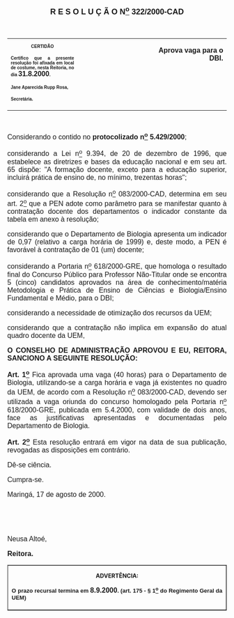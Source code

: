 <BODY>

<B><FONT FACE="Arial" SIZE=4><P ALIGN="CENTER"><A NAME="_Toc445798786"></P>
<P ALIGN="CENTER">R E S O L U &Ccedil; &Atilde; O  N<U><SUP>o</U></SUP>  322/2000-CAD</P>
</B></FONT><FONT FACE="Arial"><P ALIGN="JUSTIFY"></P>
<P ALIGN="JUSTIFY">&nbsp;</P></FONT>
<TABLE CELLSPACING=0 BORDER=0 CELLPADDING=7 WIDTH=621>
<TR><TD WIDTH="32%" VALIGN="TOP">
<B><FONT FACE="Arial" SIZE=1><P ALIGN="CENTER">CERTID&Atilde;O</P>
<P ALIGN="JUSTIFY">   Certifico que a presente resolu&ccedil;&atilde;o foi afixada em local de costume, nesta Reitoria, no dia </FONT><FONT FACE="Arial">31.8.2000</FONT><FONT FACE="Arial" SIZE=1>.</P>
<P ALIGN="JUSTIFY"></P>
<P ALIGN="JUSTIFY">Jane Aparecida Rupp Rosa,</P>
<P ALIGN="JUSTIFY">Secret&aacute;ria.</B></FONT></TD>
<TD WIDTH="33%" VALIGN="TOP">&nbsp;</TD>
<TD WIDTH="35%" VALIGN="TOP">
<B><FONT FACE="Arial" SIZE=3><P ALIGN="RIGHT">Aprova vaga para o DBI.</B></FONT></TD>
</TR>
</TABLE>

<FONT FACE="Arial"><P ALIGN="JUSTIFY"></P>
<P ALIGN="JUSTIFY">&nbsp;</P>
</FONT><FONT FACE="Arial" SIZE=3><P ALIGN="JUSTIFY">&#9;Considerando o contido no <B>protocolizado n<U><SUP>o</U></SUP> 5.429/2000</B>;</P>
<P ALIGN="JUSTIFY">&#9;considerando a Lei n<U><SUP>o</U></SUP> 9.394, de 20 de dezembro de 1996, que estabelece as diretrizes e bases da educa&ccedil;&atilde;o nacional e em seu art. 65 disp&otilde;e: &quot;A forma&ccedil;&atilde;o docente, exceto para a educa&ccedil;&atilde;o superior, incluir&aacute; pr&aacute;tica de ensino de, no m&iacute;nimo, trezentas horas&quot;;</P>
<P ALIGN="JUSTIFY">&#9;considerando que a Resolu&ccedil;&atilde;o n<U><SUP>o</U></SUP> 083/2000-CAD, determina em seu art. 2<U><SUP>o</U></SUP> que a PEN adote como par&acirc;metro para se manifestar quanto &agrave; contrata&ccedil;&atilde;o docente dos departamentos o indicador constante da tabela em anexo &agrave; resolu&ccedil;&atilde;o;</P>
<P ALIGN="JUSTIFY">considerando que o Departamento de Biologia apresenta um indicador de 0,97 (relativo a carga hor&aacute;ria de 1999) e, deste modo, a PEN &eacute; favor&aacute;vel &agrave; contrata&ccedil;&atilde;o de 01 (um) docente;</P>
<P ALIGN="JUSTIFY">considerando a Portaria n<U><SUP>o</U></SUP> 618/2000-GRE, que homologa o resultado final do Concurso P&uacute;blico para Professor N&atilde;o-Titular onde se encontra 5 (cinco) candidatos aprovados na &aacute;rea de conhecimento/mat&eacute;ria Metodologia e Pr&aacute;tica de Ensino de Ci&ecirc;ncias e Biologia/Ensino Fundamental e M&eacute;dio, para o DBI;</P>
<P ALIGN="JUSTIFY">considerando a necessidade de otimiza&ccedil;&atilde;o dos recursos da UEM;</P>
<P ALIGN="JUSTIFY">considerando que a contrata&ccedil;&atilde;o n&atilde;o implica em expans&atilde;o do atual quadro docente da UEM,</P>
<P ALIGN="JUSTIFY"></P>
<B><P ALIGN="JUSTIFY">O CONSELHO DE ADMINISTRA&Ccedil;&Atilde;O APROVOU E EU, REITORA, SANCIONO A SEGUINTE RESOLU&Ccedil;&Atilde;O:</P>
</B><P ALIGN="JUSTIFY"></P>
<B><P ALIGN="JUSTIFY">Art. 1<U><SUP>o</B></U></SUP> Fica aprovada uma vaga (40 horas) para o Departamento de Biologia, utilizando-se a carga hor&aacute;ria e vaga j&aacute; existentes no quadro da UEM, de acordo com a Resolu&ccedil;&atilde;o n<U><SUP>o</U></SUP> 083/2000-CAD, devendo ser utilizada a vaga oriunda do concurso homologado pela Portaria n<U><SUP>o</U></SUP> 618/2000-GRE, publicada em 5.4.2000, com validade de dois anos, face as justificativas apresentadas e documentadas pelo Departamento de Biologia.</P>
<B><P ALIGN="JUSTIFY">Art. 2<U><SUP>o</U></SUP> </B>Esta resolu&ccedil;&atilde;o entrar&aacute; em vigor na data de sua publica&ccedil;&atilde;o, revogadas as disposi&ccedil;&otilde;es em contr&aacute;rio.</P>
<P ALIGN="JUSTIFY">&#9;D&ecirc;-se ci&ecirc;ncia.</P>
<P ALIGN="JUSTIFY">&#9;Cumpra-se.</P>
<P ALIGN="JUSTIFY">Maring&aacute;, 17 de agosto de 2000.</P>
<P ALIGN="JUSTIFY"></P>
<P ALIGN="JUSTIFY">&nbsp;</P>
<P ALIGN="JUSTIFY">&nbsp;</P>
<P ALIGN="JUSTIFY">Neusa Alto&eacute;,</P>
<B><P ALIGN="JUSTIFY">Reitora.</P>
</B></FONT><FONT FACE="Arial"><P ALIGN="JUSTIFY"></P></FONT>
<TABLE BORDER CELLSPACING=1 CELLPADDING=4 WIDTH=212>
<TR><TD VALIGN="TOP">
<B><FONT SIZE=2><P ALIGN="CENTER">ADVERT&Ecirc;NCIA:</P>
</FONT><FONT FACE="Arial" SIZE=2><P ALIGN="JUSTIFY">O prazo recursal termina em </FONT><FONT FACE="Arial">8.9.2000</FONT><FONT FACE="Arial" SIZE=2>. (art. 175 - § 1<U><SUP>o</U></SUP> do Regimento Geral da UEM)</B></FONT></TD>
</TR>
</TABLE>

<FONT SIZE=2><P></A></P></FONT></BODY>
